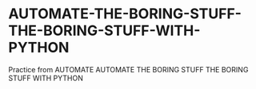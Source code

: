# AUTOMATE-THE-BORING-STUFF-THE-BORING-STUFF-WITH-PYTHON
Practice from AUTOMATE AUTOMATE THE BORING STUFF THE BORING STUFF WITH PYTHON
